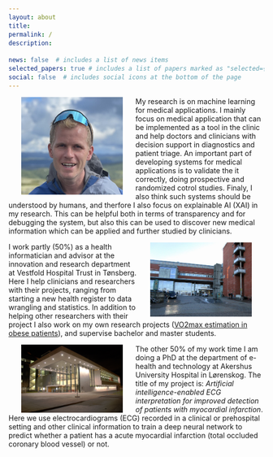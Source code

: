 ```yaml
---
layout: about
title:
permalink: /
description:

news: false  # includes a list of news items
selected_papers: true # includes a list of papers marked as "selected={true}"
social: false  # includes social icons at the bottom of the page
---
```

<!--
#<img src="/assets/img/portrait.jpg" alt="comics-logo" height="250" style="border-radius:50%"/>
-->
<img src="/assets/img/portrait2.jpg" alt="sustech-logo" width="200" align="left" hspace="25" vspace="0"/>My research is on machine learning for medical applications. I mainly focus on medical application that can be implemented as a tool in the clinic and help doctors and clinicians with decision support in diagnostics and patient triage. An important part of developing systems for medical applications is to validate the it correctly, doing prospective and randomized cotrol studies. Finaly, I also think such systems should be understood by humans, and therfore I also focus on explainable AI (XAI) in my research. This can be helpful both in terms of transparency and for debugging the system, but also this can be used to discover new medical information which can be applied and further studied by clinicians.


<img src="/assets/img/siv.jpg" alt="Vestfold Hospital Trust" width="200" align="right" hspace="25" vspace="0"/>I work partly (50%) as a health informatician and advisor at the innovation and research department at Vestfold Hospital Trust in Tønsberg. Here I help clinicians and researchers with their projects, ranging from starting a new health register to data wrangling and statistics. In addition to helping other researchers with their project I also work on my own research projects ([VO2max estimation in obese patients](/projects/1_project)), and supervise bachelor and master students.

<img src="/assets/img/ahus.jpg" alt="Akershus Universit Hospital" width="200" align="left" hspace="25" vspace="0"/>The other 50% of my work time I am doing a PhD at the department of e-health and technology at Akershus University Hospital in Lørenskog. The title of my project is: *Artificial intelligence-enabled ECG interpretation for improved detection of patients with myocardial infarction*. Here we use electrocardiograms (ECG) recorded in a clinical or prehospital setting and other clinical information to train a deep neural network to predict whether a patient has a acute myocardial infarction (total occluded coronary blood vessel) or not.
  
 

<!-- <img src="/assets/img/sustech-med-logo.png" alt="sustech-med-logo" width="200"/> -->